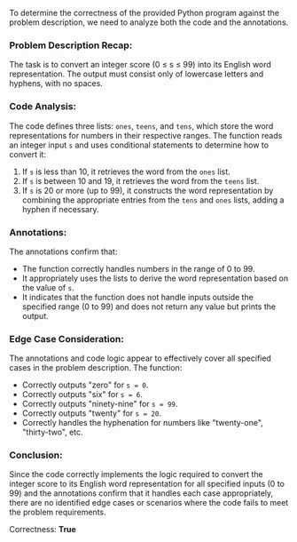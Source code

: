 To determine the correctness of the provided Python program against the problem description, we need to analyze both the code and the annotations.

### Problem Description Recap:
The task is to convert an integer score (0 ≤ s ≤ 99) into its English word representation. The output must consist only of lowercase letters and hyphens, with no spaces.

### Code Analysis:
The code defines three lists: `ones`, `teens`, and `tens`, which store the word representations for numbers in their respective ranges. The function reads an integer input `s` and uses conditional statements to determine how to convert it:

1. If `s` is less than 10, it retrieves the word from the `ones` list.
2. If `s` is between 10 and 19, it retrieves the word from the `teens` list.
3. If `s` is 20 or more (up to 99), it constructs the word representation by combining the appropriate entries from the `tens` and `ones` lists, adding a hyphen if necessary.

### Annotations:
The annotations confirm that:
- The function correctly handles numbers in the range of 0 to 99.
- It appropriately uses the lists to derive the word representation based on the value of `s`.
- It indicates that the function does not handle inputs outside the specified range (0 to 99) and does not return any value but prints the output.

### Edge Case Consideration:
The annotations and code logic appear to effectively cover all specified cases in the problem description. The function:
- Correctly outputs "zero" for `s = 0`.
- Correctly outputs "six" for `s = 6`.
- Correctly outputs "ninety-nine" for `s = 99`.
- Correctly outputs "twenty" for `s = 20`.
- Correctly handles the hyphenation for numbers like "twenty-one", "thirty-two", etc.

### Conclusion:
Since the code correctly implements the logic required to convert the integer score to its English word representation for all specified inputs (0 to 99) and the annotations confirm that it handles each case appropriately, there are no identified edge cases or scenarios where the code fails to meet the problem requirements.

Correctness: **True**